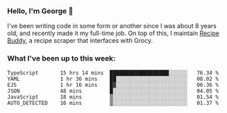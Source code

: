 ### Hello, I'm George 👋

I've been writing code in some form or another since I was about 8 years old, and recently made it my full-time job. On top of this, I maintain [Recipe Buddy](https://github.com/georgegebbett/recipe-buddy), a recipe scraper that interfaces with Grocy.  

<!--
**georgegebbett/georgegebbett** is a ✨ _special_ ✨ repository because its `README.md` (this file) appears on your GitHub profile.

Here are some ideas to get you started:

- 🔭 I’m currently working on ...
- 🌱 I’m currently learning ...
- 👯 I’m looking to collaborate on ...
- 🤔 I’m looking for help with ...
- 💬 Ask me about ...
- 📫 How to reach me: ...
- 😄 Pronouns: ...
- ⚡ Fun fact: ...
-->

### What I've been up to this week:
<!--START_SECTION:waka-->

```text
TypeScript       15 hrs 14 mins  ███████████████████░░░░░░   76.34 %
YAML             1 hr 36 mins    ██░░░░░░░░░░░░░░░░░░░░░░░   08.02 %
EJS              1 hr 16 mins    █▓░░░░░░░░░░░░░░░░░░░░░░░   06.36 %
JSON             48 mins         █░░░░░░░░░░░░░░░░░░░░░░░░   04.05 %
JavaScript       18 mins         ▒░░░░░░░░░░░░░░░░░░░░░░░░   01.54 %
AUTO_DETECTED    16 mins         ▒░░░░░░░░░░░░░░░░░░░░░░░░   01.37 %
```

<!--END_SECTION:waka-->
